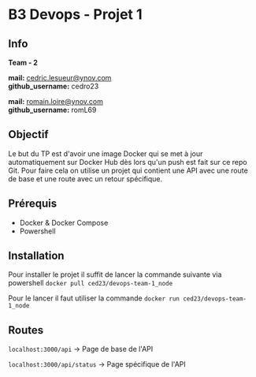 # B3 Devops - Projet 1
## Info

**Team - 2**

**mail:** cedric.lesueur@ynov.com <br>
**github​_username:** cedro23

**mail:** romain.loire@ynov.com <br>
**github​_username:** romL69

## Objectif
Le but du TP est d'avoir une image Docker qui se met à jour automatiquement sur Docker Hub dès lors qu'un push est fait sur ce repo Git.
Pour faire cela on utilise un projet qui contient une API avec une route de base et une route avec un retour spécifique.

## Prérequis

- Docker & Docker Compose
- Powershell

## Installation

Pour installer le projet il suffit de lancer la commande suivante via powershell
`docker pull ced23/devops-team-1_node`

Pour le lancer il faut utiliser la commande 
`docker run ced23/devops-team-1_node`

## Routes

`localhost:3000/api` &rarr; Page de base de l'API

`localhost:3000/api/status` &rarr; Page spécifique de l'API
